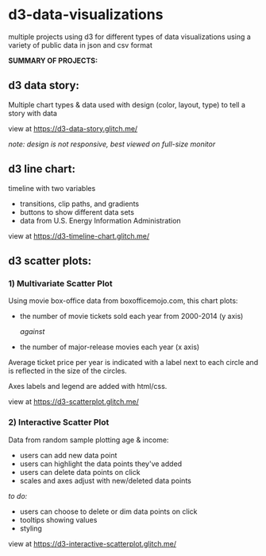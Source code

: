 # d3-data-visualizations

multiple projects using d3 for different types of data visualizations using a variety of public data in json and csv format


**SUMMARY OF PROJECTS:**

## d3 data story:

Multiple chart types & data used with design (color, layout, type) to tell a story with data

view at https://d3-data-story.glitch.me/

*note: design is not responsive, best viewed on full-size monitor*


## d3 line chart:

timeline with two variables

- transitions, clip paths, and gradients
- buttons to show different data sets
- data from U.S. Energy Information Administration

view at https://d3-timeline-chart.glitch.me/


## d3 scatter plots:

### 1) Multivariate Scatter Plot

Using movie box-office data from boxofficemojo.com, this chart plots:

 - the number of movie tickets sold each year from 2000-2014 (y axis)

   *against*

- the number of major-release movies each year (x axis)

Average ticket price per year is indicated with a label next to each circle and is reflected in the size of the circles.

Axes labels and legend are added with html/css.

view at https://d3-scatterplot.glitch.me/


### 2) Interactive Scatter Plot

Data from random sample plotting age & income:

- users can add new data point
- users can highlight the data points they've added
- users can delete data points on click
- scales and axes adjust with new/deleted data points

*to do:*
- users can choose to delete or dim data points on click
- tooltips showing values
- styling

view at https://d3-interactive-scatterplot.glitch.me/


